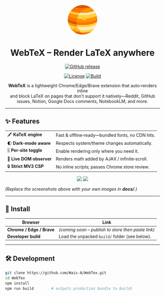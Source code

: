 <div align="center">

<img alt="WebTeX icon" src="public/icons/icon_128.png" width="96" height="96">

# WebTeX – Render LaTeX anywhere

[![GitHub release](https://img.shields.io/github/v/release/Wais-A/WebTex?logo=github)](https://github.com/Wais-A/WebTex/releases)
<!-- Uncomment after publishing →
[![Chrome Web Store](https://img.shields.io/chrome-web-store/v/__________.svg?logo=googlechrome)](https://chrome.google.com/webstore/detail/__________)
-->
[![License](https://img.shields.io/github/license/Wais-A/WebTex)](LICENSE)
[![Build](https://img.shields.io/github/actions/workflow/status/Wais-A/WebTex/build.yml?label=build)](https://github.com/Wais-A/WebTex/actions)

**WebTeX** is a lightweight Chrome/Edge/Brave extension that auto‑renders inline  
and block LaTeX on pages that don’t support it natively—Reddit, GitHub issues,
Notion, Google Docs comments, NotebookLM, and more.

</div>

---

## ✨ Features

|            | |
|------------|--------------------------------------------------------------|
| 🖋️ **KaTeX engine** | Fast & offline‑ready—bundled fonts, no CDN hits. |
| 🌓 **Dark‑mode aware** | Respects system/theme changes automatically. |
| 🎚 **Per‑site toggle** | Enable rendering only where you need it. |
| 🔄 **Live DOM observer** | Renders math added by AJAX / infinite‑scroll. |
| 🔒 **Strict MV3 CSP** | No inline scripts; passes Chrome store review. |

<p align="center">
  <img src="docs/screenshot-light.png" width="380">
  <img src="docs/screenshot-dark.png"  width="380">
</p>

*(Replace the screenshots above with your own images in **docs/**.)*

---

## 🚀 Install

| Browser | Link |
|---------|------|
| **Chrome / Edge / Brave** | *(coming soon – publish to store then paste link)* |
| **Developer build** | Load the unpacked `build/` folder (see below). |

---

## 🛠 Development

```bash
git clone https://github.com/Wais-A/WebTex.git
cd WebTex
npm install
npm run build        # outputs production bundle to build/